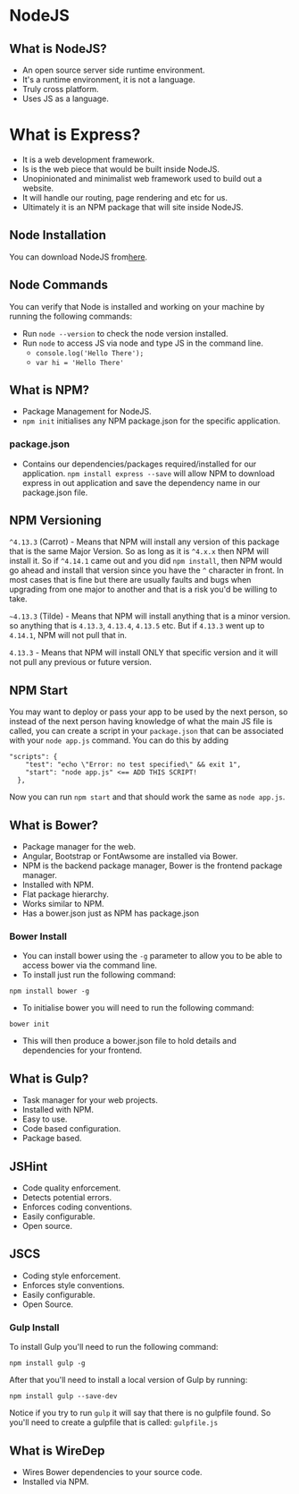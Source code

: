 # NodeJS

## What is NodeJS?

* An open source server side runtime environment.
* It's a runtime environment, it is not a language.
* Truly cross platform.
* Uses JS as a language.

# What is Express?

* It is a web development framework.
* Is is the web piece that would be built inside NodeJS.
* Unopinionated and minimalist web framework used to build out a website.
* It will handle our routing, page rendering and etc for us.
* Ultimately it is an NPM package that will site inside NodeJS.

## Node Installation

You can download NodeJS from[here](https://nodejs.org/en/download/).

## Node Commands

You can verify that Node is installed and working on your machine
by running the following commands:

* Run `node --version` to check the node version installed.
* Run `node` to access JS via node and type JS in the command line.
    * `console.log('Hello There');`
    * `var hi = 'Hello There'`

## What is NPM?

* Package Management for NodeJS.
* `npm init` initialises any NPM package.json for the specific application.

### package.json

* Contains our dependencies/packages required/installed for our application.
`npm install express --save` will allow NPM to download express in out application
and save the dependency name in our package.json file. 

## NPM Versioning

`^4.13.3` (Carrot) - Means that NPM will install any version of this package
that is the same Major Version. So as long as it is `^4.x.x` then NPM
will install it. So if `^4.14.1` came out and you did `npm install`, then 
NPM would go ahead and install that version since you have the `^` character
in front. In most cases that is fine but there are usually faults and bugs 
when upgrading from one major to another and that is a risk you'd be willing 
to take.

`~4.13.3` (Tilde) - Means that NPM will install anything that is a minor version.
so anything that is `4.13.3`, `4.13.4`, `4.13.5` etc. But if `4.13.3` went up to 
`4.14.1`, NPM will not pull that in.

`4.13.3` - Means that NPM will install ONLY that specific version and it will not 
pull any previous or future version.

## NPM Start

You may want to deploy or pass your app to be used by the next person,
so instead of the next person having knowledge of what the main JS file is called,
you can create a script in your `package.json` that can be associated with your 
`node app.js` command. You can do this by adding 
```
"scripts": {
    "test": "echo \"Error: no test specified\" && exit 1",
    "start": "node app.js" <== ADD THIS SCRIPT!
  },
```

Now you can run `npm start` and that should work the same as `node app.js`.

## What is Bower?

* Package manager for the web.
* Angular, Bootstrap or FontAwsome are installed via Bower.
* NPM is the backend package manager, Bower is the frontend package manager.
* Installed with NPM.
* Flat package hierarchy.
* Works similar to NPM.
* Has a bower.json just as NPM has package.json

### Bower Install

* You can install bower using the `-g` parameter to allow you to be able to 
access bower via the command line. 
* To install just run the following command:

`npm install bower -g`

* To initialise bower you will need to run the following command:

`bower init`

* This will then produce a bower.json file to hold details and dependencies for your
frontend.

## What is Gulp?

* Task manager for your web projects.
* Installed with NPM.
* Easy to use.
* Code based configuration.
* Package based.

## JSHint

* Code quality enforcement.
* Detects potential errors.
* Enforces coding conventions.
* Easily configurable.
* Open source.

## JSCS

* Coding style enforcement.
* Enforces style conventions.
* Easily configurable.
* Open Source.

### Gulp Install

To install Gulp you'll need to run the following command:

`npm install gulp -g`

After that you'll need to install a local version of Gulp by running:

`npm install gulp --save-dev`

Notice if you try to run `gulp` it will say that there is no gulpfile found.
So you'll need to create a gulpfile that is called:
`gulpfile.js`

## What is WireDep

* Wires Bower dependencies to your source code.
* Installed via NPM.